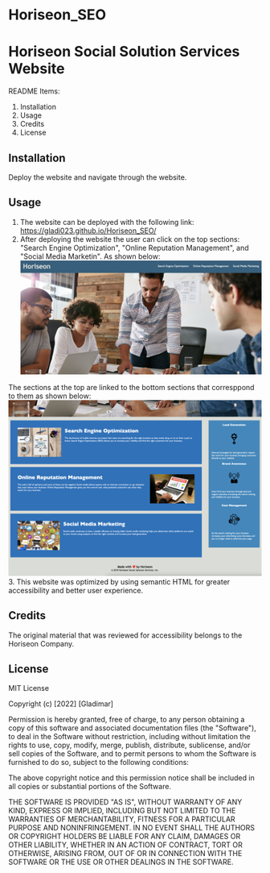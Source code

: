 # Horiseon_SEO
# Horiseon Social Solution Services Website
README Items:
1. Installation
2. Usage
3. Credits
4. License


## Installation
Deploy the website and navigate through the website.

## Usage
1. The website can be deployed with the following link:
https://gladi023.github.io/Horiseon_SEO/
2. After deploying the website the user can click on the top sections: "Search Engine Optimization", "Online Reputation Management", and "Social Media Marketin". As shown below:
![Screenshot of first half of the website](./assets/images/TopSections.png)

The sections at the top are linked to the bottom sections that corresppond to them as shown below:
![Screenshot of second half of website](./assets/images/BottomSection.png)
3. This website was optimized by using semantic HTML for greater accessibility and better user experience. 

## Credits
The original material that was reviewed for accessibility belongs to the Horiseon Company. 

## License
MIT License

Copyright (c) [2022] [Gladimar]

Permission is hereby granted, free of charge, to any person obtaining a copy
of this software and associated documentation files (the "Software"), to deal
in the Software without restriction, including without limitation the rights
to use, copy, modify, merge, publish, distribute, sublicense, and/or sell
copies of the Software, and to permit persons to whom the Software is
furnished to do so, subject to the following conditions:

The above copyright notice and this permission notice shall be included in all
copies or substantial portions of the Software.

THE SOFTWARE IS PROVIDED "AS IS", WITHOUT WARRANTY OF ANY KIND, EXPRESS OR
IMPLIED, INCLUDING BUT NOT LIMITED TO THE WARRANTIES OF MERCHANTABILITY,
FITNESS FOR A PARTICULAR PURPOSE AND NONINFRINGEMENT. IN NO EVENT SHALL THE
AUTHORS OR COPYRIGHT HOLDERS BE LIABLE FOR ANY CLAIM, DAMAGES OR OTHER
LIABILITY, WHETHER IN AN ACTION OF CONTRACT, TORT OR OTHERWISE, ARISING FROM,
OUT OF OR IN CONNECTION WITH THE SOFTWARE OR THE USE OR OTHER DEALINGS IN THE
SOFTWARE.